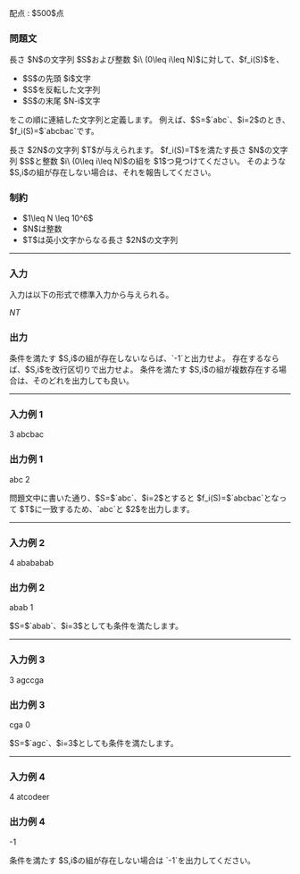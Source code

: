 
<div>

<span>

<span>

<p>
配点 : $500$点
</p>

<div>

<section>

### **問題文**

<p>
長さ $N$の文字列 $S$および整数 $i\ (0\leq i\leq N)$に対して、$f_i(S)$を、
</p>

<ul>

<li>
$S$の先頭 $i$文字
</li>

<li>
$S$を反転した文字列
</li>

<li>
$S$の末尾 $N-i$文字
</li>

</ul>

<p>
をこの順に連結した文字列と定義します。
例えば、$S=$`abc`、$i=2$のとき、$f_i(S)=$`abcbac`です。
</p>

<p>
長さ $2N$の文字列 $T$が与えられます。
$f_i(S)=T$を満たす長さ $N$の文字列 $S$と整数 $i\ (0\leq i\leq N)$の組を $1$つ見つけてください。
そのような $S,i$の組が存在しない場合は、それを報告してください。
</p>

</section>

</div>

<div>

<section>

### **制約**

<ul>

<li>
$1\leq N \leq 10^6$
</li>

<li>
$N$は整数
</li>

<li>
$T$は英小文字からなる長さ $2N$の文字列
</li>

</ul>

</section>

</div>

---

<div>

<div>

<section>

### **入力**

<p>
入力は以下の形式で標準入力から与えられる。
</p>

<div>

$N$$T$
</div>

</section>

</div>

<div>

<section>

### **出力**

<p>
条件を満たす $S,i$の組が存在しないならば、`-1`と出力せよ。
存在するならば、$S,i$を改行区切りで出力せよ。
条件を満たす $S,i$の組が複数存在する場合は、そのどれを出力しても良い。
</p>

</section>

</div>

</div>

---

<div>

<section>

### **入力例 1**

<div>

3
abcbac

</div>

</section>

</div>

<div>

<section>

### **出力例 1**

<div>

abc
2

</div>

<p>
問題文中に書いた通り、$S=$`abc`、$i=2$とすると $f_i(S)=$`abcbac`となって $T$に一致するため、`abc`と $2$を出力します。
</p>

</section>

</div>

---

<div>

<section>

### **入力例 2**

<div>

4
abababab

</div>

</section>

</div>

<div>

<section>

### **出力例 2**

<div>

abab
1

</div>

<p>
$S=$`abab`、$i=3$としても条件を満たします。
</p>

</section>

</div>

---

<div>

<section>

### **入力例 3**

<div>

3
agccga

</div>

</section>

</div>

<div>

<section>

### **出力例 3**

<div>

cga
0

</div>

<p>
$S=$`agc`、$i=3$としても条件を満たします。
</p>

</section>

</div>

---

<div>

<section>

### **入力例 4**

<div>

4
atcodeer

</div>

</section>

</div>

<div>

<section>

### **出力例 4**

<div>

-1

</div>

<p>
条件を満たす $S,i$の組が存在しない場合は `-1`を出力してください。
</p>

</section>

</div>

</span>

</span>

</div>
